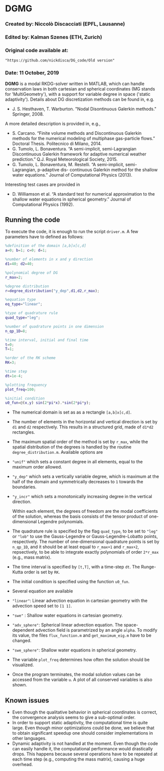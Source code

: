 # DGMG
### Created by: Niccolò Discacciati (EPFL, Lausanne) 
### Edited by: Kalman Szenes (ETH, Zurich)
### Original code available at: 
`"https://github.com/nickdisca/DG_code/Old version"`             

### Date: 11 October, 2019

**DGMG** is a modal RKDG-solver written in MATLAB, which can handle conservation laws in both cartesian and spherical coordinates (MG stands for 'MultiGeometry'), with a support for variable degree in space ('static adaptivity'). Details about DG discretization methods can be found in, e.g.

 - J. S. Hesthaven, T. Warburton. "Nodal Disontinuous Galerkin methods." Springer, 2008. 

A more detailed description is provided in, e.g.,

 - S. Carcano. “Finite volume methods and Discontinuous Galerkin methods for the numerical modeling of multiphase gas-particle flows.” Doctoral Thesis. Politecnico di Milano, 2014.
- G. Tumolo, L. Bonaventura. “A semi-implicit, semi-Lagrangian Discontinuous Galerkin framework for adaptive numerical weather prediction.” Q.J. Royal Meteorological Society, 2015.
- G. Tumolo, L. Bonaventura, M. Restelli. “A semi-implicit, semi-Lagrangian, p-adaptive dis- continuous Galerkin method for the shallow water equations.” Journal of Computational Physics (2013).

Interesting test cases are provided in 

- D. Williamson et al. “A standard test for numerical approximation to the shallow water equations in spherical geometry.” Journal of Computational Physics (1992).


## Running the code 
To execute the code, it is enough to run the script `driver.m`. A few parameters have to defined as follows:

~~~matlab
%definition of the domain [a,b]x[c,d]
a=0; b=1; c=0; d=1;

%number of elements in x and y direction
d1=40; d2=40; 

%polynomial degree of DG
r_max=2; 

%degree distribution
r=degree_distribution("y_dep",d1,d2,r_max);

%equation type
eq_type="linear";

%type of quadrature rule
quad_type="leg";

%number of quadrature points in one dimension
n_qp_1D=8;

%time interval, initial and final time
t=0;
T=1;

%order of the RK scheme
RK=3; 

%time step
dt=1e-4;

%plotting frequency
plot_freq=100;

%initial condition
u0_fun=@(x,y) sin(2*pi*x).*sin(2*pi*y);

~~~

* The numerical domain is set as as a rectangle `[a,b]x[c,d]`.

* The number of elements in the horizontal and vertical direction is set by `d1` and `d2` respectively. This results in a structured grid, made of `d1*d2` rectangles.

* The maximum spatial order of the method is set by `r_max`, while the spatial distribution of the degrees is handled by the routine `degree_distribution.m`. Available options are
 * `"unif"` which sets a constant degree in all elements, equal to the maximum order allowed.
 * `"y_dep"` which sets a vertically variable degree, which is maximum at the half of the domain and symmetrically decreases to `1` towards the boundaries. 
 * `"y_incr"` which sets a monotonically increasing degree in the vertical direction.

	Within each element, the degrees of freedom are the modal coefficients of the solution, whereas the basis consists of the tensor product of one-dimensional Legendre polynomials.
	
* The quadrature rule is specified by the flag `quad_type`, to be set to `"leg"` or `"lob"` to use the Gauss-Legendre or Gauss-Legendre-Lobatto points, respectively. The number of one-dimensional quadrature points is set by `n_qp_1D`, and it should be at least equal to `r_max+1` and `r_max+2`, repsectively, to be able to integrate exactly polynomials of order `2*r_max` (e.g., mass matrix).

* The time interval is specified by `[t,T]`, with a time-step `dt`. The Runge-Kutta order is set by `RK`.
* The initial condition is specified using the function `u0_fun`.
* Several equation are available 
 * `"linear"`: Linear advection equation in cartesian geometry with the advection speed set to `[1 1]`.
 * `"swe"` : Shallow water equations in cartesian geometry.
 * `"adv_sphere"`: Spherical linear advection equation. The space-dependent advection field is parametrized by an angle `alpha`. To modify its value, the files `flux_function.m` and `get_maximum_eig.m` have to be changed.
 * `"swe_sphere"`: Shallow water equations in spherical geometry.

* The variable `plot_freq` determines how often the solution should be visualized.

* Once the program terminates, the modal solution values can be accessed from the variable `u`. A plot of all conserved variables is also shown.

## Known issues
* Even though the qualitative behavior in spherical coordinates is correct, the convergence analysis seems to give a sub-optimal order.
* In order to support static adaptivity, the computational time is quite large. Even though minor optimizations could be done, we believe that to obtain significant speedup one should consider implementations in other languages.
* Dynamic adaptivity is not handled at the moment. Even though the code can easily handle it, the computational performance would drastically drops. This happens because several operations have to be repeated at each time step (e.g., computing the mass matrix), causing a huge overhead.
